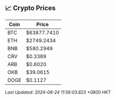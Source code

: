 ## 📈 Crypto Prices

| Coin | Price |
| ---- | ----- |
| BTC | $63877.7410 |
| ETH | $2749.2434 |
| BNB | $580.2949 |
| CRV | $0.3389 |
| ARB | $0.6020 |
| OKB | $39.0615 |
| DOGE | $0.1127 |

_Last Updated: 2024-08-24 11:56:03.823 +0800 HKT_